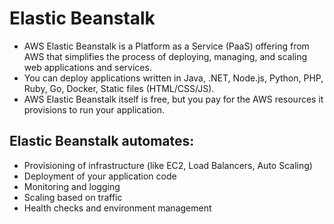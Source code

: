 # Elastic Beanstalk
- AWS Elastic Beanstalk is a Platform as a Service (PaaS) offering from AWS that simplifies the process of deploying, managing, and scaling web applications and services.
- You can deploy applications written in Java, .NET, Node.js, Python, PHP, Ruby, Go, Docker, Static files (HTML/CSS/JS).
- AWS Elastic Beanstalk itself is free, but you pay for the AWS resources it provisions to run your application.

## Elastic Beanstalk automates:
- Provisioning of infrastructure (like EC2, Load Balancers, Auto Scaling)
- Deployment of your application code
- Monitoring and logging
- Scaling based on traffic
- Health checks and environment management


